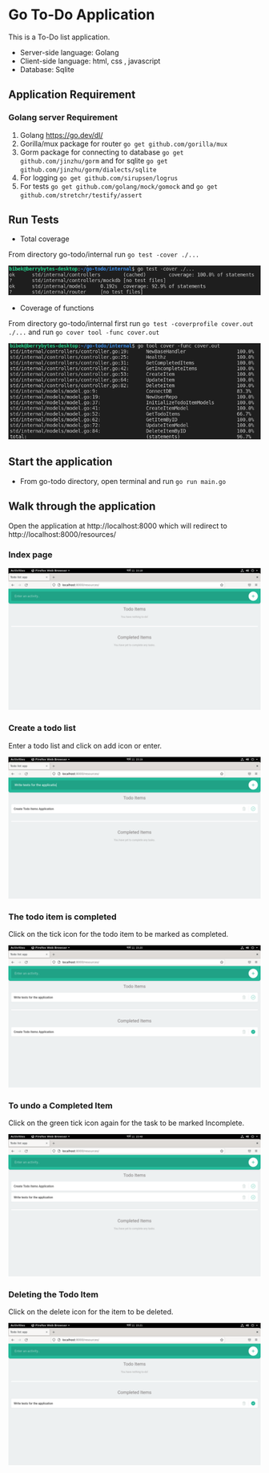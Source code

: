 # Go To-Do Application

This is a To-Do list application.

- Server-side language: Golang
- Client-side language: html, css , javascript
- Database: Sqlite

## Application Requirement

### Golang server Requirement

1. Golang https://go.dev/dl/
2. Gorilla/mux package for router ```go get github.com/gorilla/mux```
3. Gorm package for connecting to database ```go get github.com/jinzhu/gorm``` 
 and for sqlite ```go get github.com/jinzhu/gorm/dialects/sqlite```
4. For logging ```go get github.com/sirupsen/logrus```
5. For tests ```go get github.com/golang/mock/gomock``` and 
	```go get github.com/stretchr/testify/assert```

## Run Tests

- Total coverage 

 From directory go-todo/internal run ```go test -cover ./...```

![cover page](/Todolist_images/coveragetest.png)

- Coverage of functions

 From directory go-todo/internal first run ```go test -coverprofile cover.out ./...```
  and run ```go cover tool -func cover.out```

![function coverpage](/Todolist_images/funccover.png)

## Start the application

- From go-todo directory, open terminal and run ```go run main.go```


## Walk through the application

 Open the application at http://localhost:8000 which will redirect to http://localhost:8000/resources/

### Index page 

![Index page](/Todolist_images/Home.png)

### Create a todo list

Enter a todo list and click on add icon or enter.

![Create a list](/Todolist_images/create.png)

### The todo item is completed

Click on the tick icon for the todo item to be marked as completed.

![Completed a Todo item](/Todolist_images/completed.png)

### To undo a Completed Item

Click on the green tick icon again for the task to be marked Incomplete.

![Incomplete a Todo item](/Todolist_images/Undocomplete.png)

### Deleting the Todo Item

Click on the delete icon for the item to be deleted.

![Deleting a Todo item](/Todolist_images/Delete.png)


